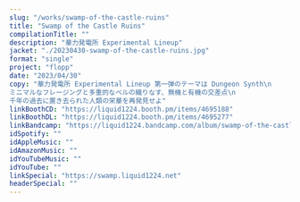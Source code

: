 ```yaml
---
slug: "/works/swamp-of-the-castle-ruins"
title: "Swamp of the Castle Ruins"
compilationTitle: ""
description: "華力発電所 Experimental Lineup"
jacket: "./20230430-swamp-of-the-castle-ruins.jpg"
format: "single"
project: "flopp"
date: "2023/04/30"
copy: "華力発電所 Experimental Lineup 第一弾のテーマは Dungeon Synth\n
ミニマルなフレージングと多重的なベルの織りなす、無機と有機の交差点\n
千年の過去に置き去られた人類の栄華を再発見せよ"
linkBoothCD: "https://liquid1224.booth.pm/items/4695188"
linkBoothDL: "https://liquid1224.booth.pm/items/4695277"
linkBandcamp: "https://liquid1224.bandcamp.com/album/swamp-of-the-castle-ruins"
idSpotify: ""
idAppleMusic: ""
idAmazonMusic: ""
idYouTubeMusic: ""
idYouTube: ""
linkSpecial: "https://swamp.liquid1224.net"
headerSpecial: ""
---
```

